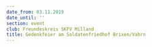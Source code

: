 ```yaml
---
date_from: 03.11.2019
date_until: ''
section: event
club: Freundeskreis SKFV Milland
title: Gedenkfeier am Soldatenfriedhof Brixen/Vahrn
---
```


